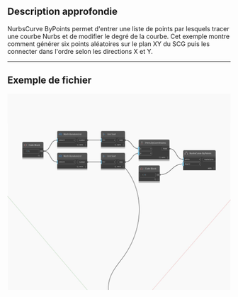 ## Description approfondie
NurbsCurve ByPoints permet d'entrer une liste de points par lesquels tracer une courbe Nurbs et de modifier le degré de la courbe. Cet exemple montre comment générer six points aléatoires sur le plan XY du SCG puis les connecter dans l'ordre selon les directions X et Y.
___
## Exemple de fichier

![ByPoints (points, degree)](./Autodesk.DesignScript.Geometry.NurbsCurve.ByPoints(points,%20degree)_img.jpg)

